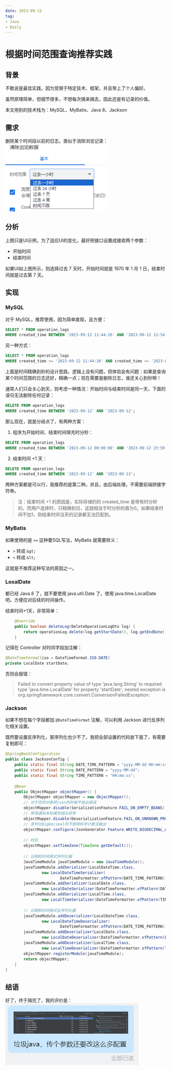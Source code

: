 ```yaml
---
date: 2023-09-12
tag:
- Java
- Daily
---
```


# 根据时间范围查询推荐实践
## 背景
不敢说是最佳实践，因为受限于特定技术、框架，并且带上了个人偏好。

虽然原理简单，但细节很多，不想每次搞来搞去，因此还是有记录的价值。

本文用到的技术栈为：MySQL、MyBatis、Java 8、Jackson

<!-- more -->

## 需求
删除某个时间段以前的日志。类似于消除浏览记录：
![](https://raw.githubusercontent.com/levy9527/image-holder/main/md-image-kit/1694499288408-aaec3b0c-9d06-43c1-849b-7af4ec9eb01a.png)

## 分析
上图只是UI示例，为了适应UI的变化，最好把接口设置成接收两个参数：

- 开始时间
- 结束时间

如果UI如上图所示，则选择过去 7 天时，开始时间就是 1970 年 1 月 1 日，结束时间就是过去第 7 天。
## 实现
### MySQL
对于 MySQL，推荐使用，因为简单直观，且方便：
```sql
SELECT * FROM operation_logs 
WHERE created_time BETWEEN '2023-09-12 11:44:26' AND '2023-09-12 13:54:52';
```

另一种方式：
```sql
SELECT * FROM operation_logs 
WHERE created_time >= '2023-09-12 11:44:26' AND created_time <= '2023-09-12 13:54:52';
```

上面是时间精确到秒的设计思路，逻辑上没有问题，但体验会有问题：如果是查询某个时间范围的日志还好，精确一点；现在需要是删除日志，谁还关心到秒啊！

通常人们只会关心到天，则考虑一种情况：开始时间与结束时间是同一天，下面的语句无法删除任何记录：
```sql
DELETE FROM operation_logs 
WHERE created_time BETWEEN '2023-09-12' AND '2023-09-12';
```

那么现在，就是分歧点了，有两种方案：

1. 程序为开始时间、结束时间填充时分秒：
```sql
DELETE FROM operation_logs 
WHERE created_time BETWEEN '2023-09-12 00:00:00' AND '2023-09-12 23:59:59';
```

2. 结束时间 +1 天：
```sql
DELETE FROM operation_logs 
WHERE created_time BETWEEN '2023-09-12' AND '2023-09-13';
```

两种方案都是可以行，我推荐的是第二种。并且，由后端处理，不需要前端拼接字符串。

> 注：结束时间 +1 的原因是，实际存储的的 created_time 是带有时分秒的，而用户选择时，只精确到日，这就相当于时分秒的值为0。如果结束时间不加1，则结束时间当天的记录都无法匹配到。
### MyBatis
如果使用的是 `>=` 这种要SQL写法，MyBatis 就需要转义：

- `>` 转成 `&gt;`
- `<` 转成 `&lt;`

这就是不推荐这种写法的原因之一。
### LoxalDate
都已经 Java 8 了，就不要使用 java.util.Date 了，使用 java.time.LocalDate 吧。方便应对后续的时间操作。

结束时间+1天，非常简单：
```java
    @Override
    public boolean deleteLog(DeleteOperationLogDto log) {
        return operationLog.delete(log.getStartDate(), log.getEndDate().plus(1, ChronoUnit.DAYS));
    }
```

记得在 Controller 对时间字段加注解：
```java
@DateTimeFormat(iso = DateTimeFormat.ISO.DATE)
private LocalDate startDate;
```

否则会报错：
> Failed to convert property value of type 'java.lang.String' to required type 'java.time.LocalDate' for property 'startDate'; nested exception is org.springframework.core.convert.ConversionFailedException:

### Jackson
如果不想在每个字段都加 `@DateTimeFormat` 注解，可以利用 Jackson 进行反序列化相关设置。

既然要设置反序列化，那序列化也少不了。我把全部设置的代码放下面了，有需要复制即可：
```java
@SpringBootConfiguration
public class JacksonConfig {
    public static final String DATE_TIME_PATTERN = "yyyy-MM-dd HH:mm:ss";
    public static final String DATE_PATTERN = "yyyy-MM-dd"; 
    public static final String TIME_PATTERN = "HH:mm:ss";

    @Bean
    public ObjectMapper objectMapper() {
        ObjectMapper objectMapper = new ObjectMapper();
        // 对于空的对象转json的时候不抛出错误
        objectMapper.disable(SerializationFeature.FAIL_ON_EMPTY_BEANS);
        // 禁用遇到未知属性抛出异常
        objectMapper.disable(DeserializationFeature.FAIL_ON_UNKNOWN_PROPERTIES);
        // 序列化BigDecimal时不使用科学计数法输出
        objectMapper.configure(JsonGenerator.Feature.WRITE_BIGDECIMAL_AS_PLAIN, true);

        // 时区
        objectMapper.setTimeZone(TimeZone.getDefault());

        // 日期和时间格式序列化器
        JavaTimeModule javaTimeModule = new JavaTimeModule();
        javaTimeModule.addSerializer(LocalDateTime.class,
                new LocalDateTimeSerializer(
                        DateTimeFormatter.ofPattern(DATE_TIME_PATTERN)));
        javaTimeModule.addSerializer(LocalDate.class,
                new LocalDateSerializer(DateTimeFormatter.ofPattern(DATE_PATTERN)));
        javaTimeModule.addSerializer(LocalTime.class,
                new LocalTimeSerializer(DateTimeFormatter.ofPattern(TIME_PATTERN)));

        // 日期和时间格式反序列化器
        javaTimeModule.addDeserializer(LocalDateTime.class,
                new LocalDateTimeDeserializer(
                        DateTimeFormatter.ofPattern(DATE_TIME_PATTERN)));
        javaTimeModule.addDeserializer(LocalDate.class,
                new LocalDateDeserializer(DateTimeFormatter.ofPattern(DATE_PATTERN)));
        javaTimeModule.addDeserializer(LocalTime.class,
                new LocalTimeDeserializer(DateTimeFormatter.ofPattern(TIME_PATTERN)));
        objectMapper.registerModule(javaTimeModule);
        return objectMapper;
    }
}

```

## 结语
好了，终于搞完了，我的评价是：
![](https://raw.githubusercontent.com/levy9527/image-holder/main/md-image-kit/1694501621853-c16a33fa-68e7-4aba-a72e-a9907793b564.png)
